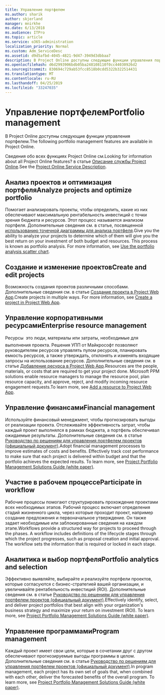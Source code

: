 ```yaml
---
title: Управление портфелем
ms.author: sharik
author: skjerland
manager: mnirkhe
ms.date: 6/13/2018
ms.audience: ITPro
ms.topic: article
ms.service: o365-administration
localization_priority: Normal
ms.custom: Adm_ServiceDesc
ms.assetid: d9d5afbd-4045-4821-9d47-3949d3dbbaa7
description: В Project Online доступны следующие функции управления портфелем.
ms.openlocfilehash: d6d2993906bdb05ba248108110f0cc44030926d2
ms.sourcegitcommit: 830694c729ab53fcc8518b0cdd5322b322514431
ms.translationtype: MT
ms.contentlocale: ru-RU
ms.lasthandoff: 04/25/2019
ms.locfileid: "33247035"
---
```

# <a name="portfolio-management"></a><span data-ttu-id="6621c-103">Управление портфелем</span><span class="sxs-lookup"><span data-stu-id="6621c-103">Portfolio management</span></span>

<span data-ttu-id="6621c-104">В Project Online доступны следующие функции управления портфелем.</span><span class="sxs-lookup"><span data-stu-id="6621c-104">The following portfolio management features are available in Project Online.</span></span>
  
<span data-ttu-id="6621c-105">Сведения обо всех функциях Project Online см.</span><span class="sxs-lookup"><span data-stu-id="6621c-105">Looking for information about all Project Online features?</span></span> <span data-ttu-id="6621c-106">в статье [Описание службы Project Online](project-online-service-description.md).</span><span class="sxs-lookup"><span data-stu-id="6621c-106">See the [Project Online Service Description](project-online-service-description.md).</span></span>
  
## <a name="analyze-projects-and-optimize-portfolio"></a><span data-ttu-id="6621c-107">Анализ проектов и оптимизация портфеля</span><span class="sxs-lookup"><span data-stu-id="6621c-107">Analyze projects and optimize portfolio</span></span>
<span data-ttu-id="6621c-108"><a name="bkmk_AnalyzeProjects"> </a></span><span class="sxs-lookup"><span data-stu-id="6621c-108"></span></span>

<span data-ttu-id="6621c-p102">Помогает анализировать проекты, чтобы определить, какие из них обеспечивают максимальную рентабельность инвестиций с точки зрения бюджета и ресурсов. Этот процесс называется анализом портфеля. Дополнительные сведения см. в статье, посвященной [использованию точечной диаграммы для анализа портфеля](http://go.microsoft.com/fwlink/?LinkID=823665&amp;clcid=0x409).</span><span class="sxs-lookup"><span data-stu-id="6621c-p102">Give you the ability to analyze your projects to determine which of them will give you the best return on your investment of both budget and resources. This process is known as portfolio analysis. For more information, see [Use the portfolio analysis scatter chart](http://go.microsoft.com/fwlink/?LinkID=823665&amp;clcid=0x409).</span></span>
  
## <a name="create-and-edit-projects"></a><span data-ttu-id="6621c-112">Создание и изменение проектов</span><span class="sxs-lookup"><span data-stu-id="6621c-112">Create and edit projects</span></span>
<span data-ttu-id="6621c-113"><a name="bkmk_CreateAndEditProjects"> </a></span><span class="sxs-lookup"><span data-stu-id="6621c-113"></span></span>

<span data-ttu-id="6621c-p103">Возможность создания проектов различными способами. Дополнительные сведения см. в статье [Создание проекта в Project Web App](http://go.microsoft.com/fwlink/?LinkID=746895&amp;clcid=0x409).</span><span class="sxs-lookup"><span data-stu-id="6621c-p103">Create projects in multiple ways. For more information, see [Create a project in Project Web App](http://go.microsoft.com/fwlink/?LinkID=746895&amp;clcid=0x409).</span></span>
  
## <a name="enterprise-resource-management"></a><span data-ttu-id="6621c-116">Управление корпоративными ресурсами</span><span class="sxs-lookup"><span data-stu-id="6621c-116">Enterprise resource management</span></span>
<span data-ttu-id="6621c-117"><a name="bkmk_ResourceManagement"> </a></span><span class="sxs-lookup"><span data-stu-id="6621c-117"></span></span>

<span data-ttu-id="6621c-p104">Ресурсы  это люди, материалы или затраты, необходимые для выполнения проекта. Решения УПП от Майкрософт позволяют руководителям ресурсов управлять пулом ресурсов, планировать емкость ресурсов, а также утверждать, отклонять и изменять входящие запросы на использование ресурсов. Дополнительные сведения см. в статье [Добавление ресурса в Project Web App](https://go.microsoft.com/fwlink/p/?LinkId=271320).</span><span class="sxs-lookup"><span data-stu-id="6621c-p104">Resources are the people, materials, or costs that are required to get your project done. Microsoft PPM solutions enable resource managers to manage the resource pool, plan resource capacity, and approve, reject, and modify incoming resource engagement requests.To learn more, see [Add a resource to Project Web App](https://go.microsoft.com/fwlink/p/?LinkId=271320).</span></span>
  
## <a name="financial-management"></a><span data-ttu-id="6621c-120">Управление финансами</span><span class="sxs-lookup"><span data-stu-id="6621c-120">Financial management</span></span>
<span data-ttu-id="6621c-121"><a name="bkmk_FinancialManagement"> </a></span><span class="sxs-lookup"><span data-stu-id="6621c-121"></span></span>

<span data-ttu-id="6621c-p105">Используйте финансовый менеджмент, чтобы прогнозировать выгоды от реализации проекта. Отслеживайте эффективность затрат, чтобы каждый проект выполнялся в рамках бюджета, а портфель обеспечивал ожидаемые результаты. Дополнительные сведения см. в статье [Руководство по решениям для управления портфелем проектов (официальный документ)](https://go.microsoft.com/fwlink/p/?LinkId=402633).</span><span class="sxs-lookup"><span data-stu-id="6621c-p105">Adopt financial management processes to improve estimates of costs and benefits. Effectively track cost performance to make sure that each project is delivered within budget and that the portfolio achieves the expected results. To learn more, see [Project Portfolio Management Solutions Guide (white paper)](https://go.microsoft.com/fwlink/p/?LinkId=402633).</span></span>
  
## <a name="participate-in-workflow"></a><span data-ttu-id="6621c-125">Участие в рабочем процессе</span><span class="sxs-lookup"><span data-stu-id="6621c-125">Participate in workflow</span></span>
<span data-ttu-id="6621c-126"><a name="bkmk_ParticipateInWorkflow"> </a></span><span class="sxs-lookup"><span data-stu-id="6621c-126"></span></span>

<span data-ttu-id="6621c-p106">Рабочие процессы помогают структурировать прохождение проектами всех необходимых этапов. Рабочий процесс включает определения стадий жизненного цикла, через которые проходит проект, например создание предложения и первоначальное утверждение. Он также задает необходимые или заблокированные сведения на каждом этапе.</span><span class="sxs-lookup"><span data-stu-id="6621c-p106">Workflows provide a structured way for projects to proceed through the phases. A workflow includes definitions of the lifecycle stages through which the project progresses, such as proposal creation and initial approval. The workflow sets the information that is required or locked in each stage.</span></span>
  
## <a name="portfolio-analytics-and-selection"></a><span data-ttu-id="6621c-130">Аналитика и выбор портфеля</span><span class="sxs-lookup"><span data-stu-id="6621c-130">Portfolio analytics and selection</span></span>
<span data-ttu-id="6621c-131"><a name="bkmk_PortfolioAnalyticsandSelection"> </a></span><span class="sxs-lookup"><span data-stu-id="6621c-131"></span></span>

<span data-ttu-id="6621c-p107">Эффективно выявляйте, выбирайте и реализуйте портфели проектов, которые согласуются с бизнес-стратегией вашей организации, и увеличивайте рентабельность инвестиций (ROI). Дополнительные сведения см. в статье [Руководство по решениям для управления портфелем проектов (официальный документ)](https://go.microsoft.com/fwlink/p/?LinkId=402633).</span><span class="sxs-lookup"><span data-stu-id="6621c-p107">Effectively identify, select, and deliver project portfolios that best align with your organization's business strategy and maximize your return on investment (ROI). To learn more, see [Project Portfolio Management Solutions Guide (white paper)](https://go.microsoft.com/fwlink/p/?LinkId=402633).</span></span>
  
## <a name="program-management"></a><span data-ttu-id="6621c-134">Управление программами</span><span class="sxs-lookup"><span data-stu-id="6621c-134">Program management</span></span>
<span data-ttu-id="6621c-135"><a name="bkmk_ProgramManagement"> </a></span><span class="sxs-lookup"><span data-stu-id="6621c-135"></span></span>

<span data-ttu-id="6621c-p108">Каждый проект имеет свои цели, которые в сочетании друг с другом обеспечивают прогнозируемые выгоды программы в целом. Дополнительные сведения см. в статье [Руководство по решениям для управления портфелем проектов (официальный документ)](https://go.microsoft.com/fwlink/p/?LinkId=402633).</span><span class="sxs-lookup"><span data-stu-id="6621c-p108">In program management, each project has its own set of goals that, when combined with each other, deliver the forecasted benefits of the overall program. To learn more, see [Project Portfolio Management Solutions Guide (white paper)](https://go.microsoft.com/fwlink/p/?LinkId=402633).</span></span>
  

